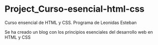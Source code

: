 # Project_Curso-esencial-html-css
Curso ensencial de HTML y CSS. Programa de Leonidas Esteban

Se ha creado un blog con los principios esenciales del desarrollo web en HTML y CSS
